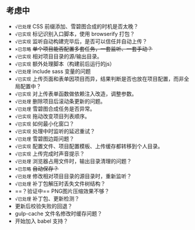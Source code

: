 ## 考虑中

* `√已处理` CSS 前缀添加、雪碧图合成的时机是否太晚？
* `√已实现` 标记识别入口脚本，使用 browserify 打包？
* `√已实现` 监听自动构建完毕后，是否可以信任并自动上传？
* `×已忽略` ~~单个项目能否配置多套任务，一套监听、一套手动？~~
* `√已实现` 相对项目目录的源/输出目录。
* `√已实现` 额外处理脚本（构建前后运行的js）
* `√已处理` include sass 变量的问题
* `√已实现` 上传页面和表单因项目而异，结果判断是否也放在项目配置，而非全局配置中？
* `√已实现` 对上传表单函数做依赖注入改造，调整参数。
* `√已处理` 删除项目后滚动条更新的问题。
* `√已处理` 雪碧图合成任务是否异常。
* `√已实现` 拖动改变项目列表顺序。
* `√已实现` 如何最小化窗口？
* `√已实现` 处理中时监听的延迟重试？
* `√已处理` 雪碧图边距问题？
* `√已实现` 配置文件、项目配置模板、上传缓存都转移到个人目录。
* `√已实现` 上传完成时声音提示？
* `√已处理` 浏览器占用文件时，输出目录清理的问题？
* `×已忽略` ~~自动保存？~~
* `√已处理` 修改相对项目目录的源目录时，重新监听？
* `√已处理` 补丁包解压时丢失文件树结构？
* ==？验证中== PNG图片压缩效果不够？
* `√已处理` 补丁包、更新检测？
* 更新后校验失败的回退？
* gulp-cache 文件名修改时缓存问题？
* 开始加入 babel 支持？
